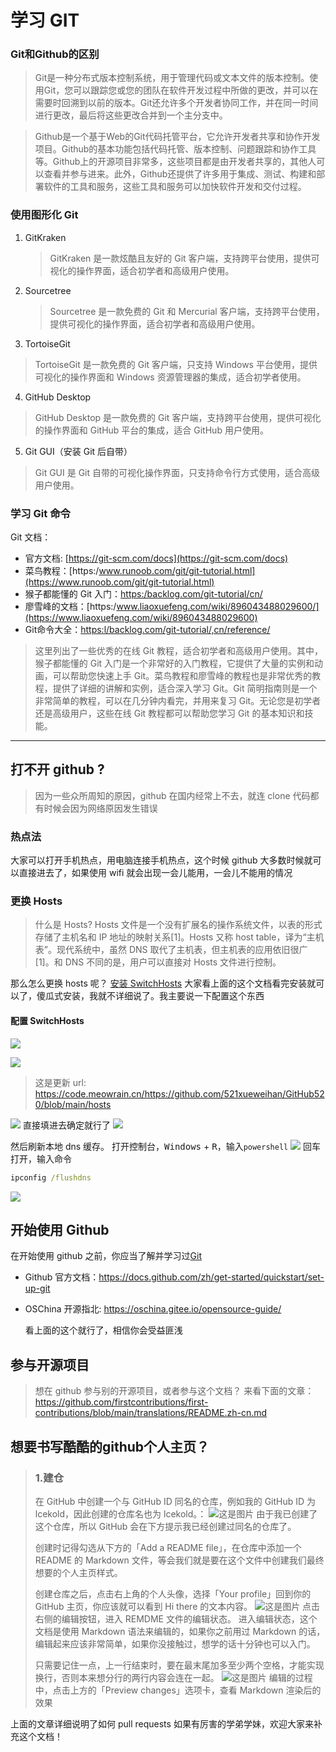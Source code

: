 # 学习 GIT

### Git和Github的区别
> Git是一种分布式版本控制系统，用于管理代码或文本文件的版本控制。使用Git，您可以跟踪您或您的团队在软件开发过程中所做的更改，并可以在需要时回溯到以前的版本。Git还允许多个开发者协同工作，并在同一时间进行更改，最后将这些更改合并到一个主分支中。

> Github是一个基于Web的Git代码托管平台，它允许开发者共享和协作开发项目。Github的基本功能包括代码托管、版本控制、问题跟踪和协作工具等。Github上的开源项目非常多，这些项目都是由开发者共享的，其他人可以查看并参与进来。此外，Github还提供了许多用于集成、测试、构建和部署软件的工具和服务，这些工具和服务可以加快软件开发和交付过程。
### 使用图形化 Git

1. GitKraken

   > GitKraken 是一款炫酷且友好的 Git 客户端，支持跨平台使用，提供可视化的操作界面，适合初学者和高级用户使用。

2. Sourcetree

   > Sourcetree 是一款免费的 Git 和 Mercurial 客户端，支持跨平台使用，提供可视化的操作界面，适合初学者和高级用户使用。

3. TortoiseGit

> TortoiseGit 是一款免费的 Git 客户端，只支持 Windows 平台使用，提供可视化的操作界面和 Windows 资源管理器的集成，适合初学者使用。

4. GitHub Desktop

> GitHub Desktop 是一款免费的 Git 客户端，支持跨平台使用，提供可视化的操作界面和 GitHub 平台的集成，适合 GitHub 用户使用。

5. Git GUI（安装 Git 后自带）

> Git GUI 是 Git 自带的可视化操作界面，只支持命令行方式使用，适合高级用户使用。

### 学习 Git 命令

Git 文档：
- 官方文档: [https://git-scm.com/docs](https://git-scm.com/docs)
- 菜鸟教程：[https:/www.runoob.com/git/git-tutorial.html](https://www.runoob.com/git/git-tutorial.html)
- 猴子都能懂的 Git 入门：[https:/backlog.com/git-tutorial/cn/](https://backlog.com/git-tutorial/cn/)
- 廖雪峰的文档：[https:/www.liaoxuefeng.com/wiki/896043488029600/](https://www.liaoxuefeng.com/wiki/896043488029600)
- Git命令大全：[https:l/backlog.com/git-tutorial/,cn/reference/](https://backlog.com/git-tutorial/cn/reference/)

> 这里列出了一些优秀的在线 Git 教程，适合初学者和高级用户使用。其中，猴子都能懂的 Git 入门是一个非常好的入门教程，它提供了大量的实例和动画，可以帮助您快速上手 Git。菜鸟教程和廖雪峰的教程也是非常优秀的教程，提供了详细的讲解和实例，适合深入学习 Git。Git 简明指南则是一个非常简单的教程，可以在几分钟内看完，并用来复习 Git。无论您是初学者还是高级用户，这些在线 Git 教程都可以帮助您学习 Git 的基本知识和技能。


---

## 打不开 github ?

> 因为一些众所周知的原因，github 在国内经常上不去，就连 clone 代码都有时候会因为网络原因发生错误

### 热点法

大家可以打开手机热点，用电脑连接手机热点，这个时候 github 大多数时候就可以直接进去了，如果使用 wifi 就会出现一会儿能用，一会儿不能用的情况

### 更换 Hosts

> 什么是 Hosts?
> Hosts 文件是一个没有扩展名的操作系统文件，以表的形式存储了主机名和 IP 地址的映射关系[1]。Hosts 又称 host table，译为“主机表”。现代系统中，虽然 DNS 取代了主机表，但主机表的应用依旧很广[1]。和 DNS 不同的是，用户可以直接对 Hosts 文件进行控制。

那么怎么更换 hosts 呢？
[安装 SwitchHosts](https://cloud.tencent.com/developer/article/1408956)
大家看上面的这个文档看完安装就可以了，傻瓜式安装，我就不详细说了。我主要说一下配置这个东西

#### 配置 SwitchHosts

![](https://static.meowrain.cn/i/2023/04/01/tywz3y-3.webp)

![](https://static.meowrain.cn/i/2023/04/01/tz45k6-3.webp)

> 这是更新 url: https://code.meowrain.cn/https://github.com/521xueweihan/GitHub520/blob/main/hosts

![](https://static.meowrain.cn/i/2023/04/01/tzoth0-3.webp)
直接填进去确定就行了
![](https://static.meowrain.cn/i/2023/04/01/u07q8i-3.webp)

然后刷新本地 dns 缓存。
打开控制台，<kbd>Windows</kbd> + <kbd>R</kbd>，输入`powershell`
![](https://static.meowrain.cn/i/2023/04/01/u0repf-3.webp)
回车打开，输入命令

```cmd
ipconfig /flushdns
```

![](https://static.meowrain.cn/i/2023/04/01/u0xap3-3.webp)

## 开始使用 Github

在开始使用 github 之前，你应当了解并学习过[Git](/tools-learn/git-learn.md)

- Github 官方文档：https://docs.github.com/zh/get-started/quickstart/set-up-git
- OSChina 开源指北: https://oschina.gitee.io/opensource-guide/

  看上面的这个就行了，相信你会受益匪浅
## 参与开源项目

> 想在 github 参与别的开源项目，或者参与这个文档？
> 来看下面的文章：
> https://github.com/firstcontributions/first-contributions/blob/main/translations/README.zh-cn.md

## 想要书写酷酷的github个人主页？
>### 1.建仓
>在 GitHub 中创建一个与 GitHub ID 同名的仓库，例如我的 GitHub ID 为 lcekold，因此创建的仓库名也为 lcekold。：
>![这是图片](https://static.meowrain.cn/i/2023/04/12/11a7349.webp)
>由于我已创建了这个仓库，所以 GitHub 会在下方提示我已经创建过同名的仓库了。  
>
>创建时记得勾选从下方的「Add a README file」，在仓库中添加一个 README 的 Markdown 文件，等会我们就是要在这个文件中创建我们最终想要的个人主页样式。  
>
>创建仓库之后，点击右上角的个人头像，选择「Your profile」回到你的 GitHub 主页，你应该就可以看到 Hi there 的文本内容。
>![这是图片](https://static.meowrain.cn/i/2023/04/12/11cou7h.webp)
>点击右侧的编辑按钮，进入 REMDME 文件的编辑状态。
进入编辑状态，这个文档是使用 Markdown 语法来编辑的，如果你之前用过 Markdown 的话，编辑起来应该非常简单，如果你没接触过，想学的话十分钟也可以入门。
>
>只需要记住一点，上一行结束时，要在最末尾加多至少两个空格，才能实现换行，否则本来想分行的两行内容会连在一起。
>![这是图片](https://static.meowrain.cn/i/2023/04/12/1239qir.webp)
>编辑的过程中，点击上方的「Preview changes」选项卡，查看 Markdown 渲染后的效果


上面的文章详细说明了如何 pull requests
如果有厉害的学弟学妹，欢迎大家来补充这个文档！


